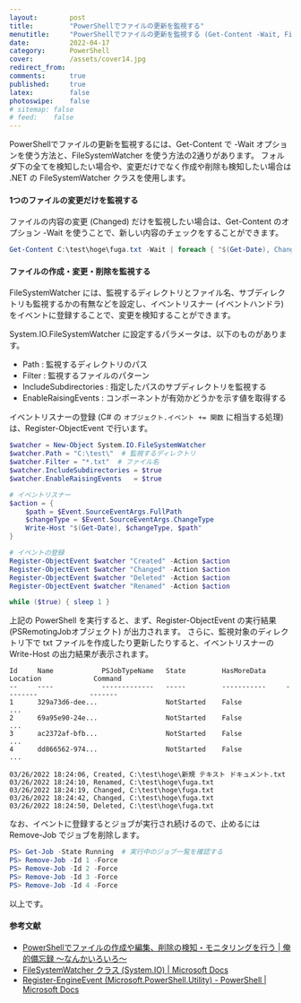 ```yaml
---
layout:        post
title:         "PowerShellでファイルの更新を監視する"
menutitle:     "PowerShellでファイルの更新を監視する (Get-Content -Wait, FileSystemWatcher)"
date:          2022-04-17
category:      PowerShell
cover:         /assets/cover14.jpg
redirect_from:
comments:      true
published:     true
latex:         false
photoswipe:    false
# sitemap: false
# feed:    false
---
```


PowerShellでファイルの更新を監視するには、Get-Content で -Wait オプションを使う方法と、FileSystemWatcher を使う方法の2通りがあります。
フォルダ下の全てを検知したい場合や、変更だけでなく作成や削除も検知したい場合は .NET の FileSystemWatcher クラスを使用します。

#### 1つのファイルの変更だけを監視する
ファイルの内容の変更 (Changed) だけを監視したい場合は、Get-Content のオプション -Wait を使うことで、新しい内容のチェックをすることができます。
```ps1
Get-Content C:\test\hoge\fuga.txt -Wait | foreach { "$(Get-Date), Changed" }
```

#### ファイルの作成・変更・削除を監視する
FileSystemWatcher には、監視するディレクトリとファイル名、サブディレクトリも監視するかの有無などを設定し、イベントリスナー (イベントハンドラ) をイベントに登録することで、変更を検知することができます。

System.IO.FileSystemWatcher に設定するパラメータは、以下のものがあります。
- Path : 監視するディレクトリのパス
- Filter : 監視するファイルのパターン
- IncludeSubdirectories : 指定したパスのサブディレクトリを監視する
- EnableRaisingEvents : コンポーネントが有効かどうかを示す値を取得する

イベントリスナーの登録 (C# の `オブジェクト.イベント += 関数` に相当する処理) は、Register-ObjectEvent で行います。

```ps1
$watcher = New-Object System.IO.FileSystemWatcher
$watcher.Path = "C:\test\"  # 監視するディレクトリ
$watcher.Filter = "*.txt"  # ファイル名
$watcher.IncludeSubdirectories = $true
$watcher.EnableRaisingEvents   = $true

# イベントリスナー
$action = {
    $path = $Event.SourceEventArgs.FullPath
    $changeType = $Event.SourceEventArgs.ChangeType
    Write-Host "$(Get-Date), $changeType, $path"
}

# イベントの登録
Register-ObjectEvent $watcher "Created" -Action $action
Register-ObjectEvent $watcher "Changed" -Action $action
Register-ObjectEvent $watcher "Deleted" -Action $action
Register-ObjectEvent $watcher "Renamed" -Action $action

while ($true) { sleep 1 }
```

上記の PowerShell を実行すると、まず、Register-ObjectEvent の実行結果 (PSRemotingJobオブジェクト) が出力されます。
さらに、監視対象のディレクトリ下で txt ファイルを作成したり更新したりすると、イベントリスナーの Write-Host の出力結果が表示されます。

```console
Id     Name            PSJobTypeName   State         HasMoreData     Location             Command
--     ----            -------------   -----         -----------     --------             -------
1      329a73d6-dee...                 NotStarted    False                                ...
2      69a95e90-24e...                 NotStarted    False                                ...
3      ac2372af-bfb...                 NotStarted    False                                ...
4      dd866562-974...                 NotStarted    False                                ...

03/26/2022 18:24:06, Created, C:\test\hoge\新規 テキスト ドキュメント.txt
03/26/2022 18:24:10, Renamed, C:\test\hoge\fuga.txt
03/26/2022 18:24:19, Changed, C:\test\hoge\fuga.txt
03/26/2022 18:24:42, Changed, C:\test\hoge\fuga.txt
03/26/2022 18:24:50, Deleted, C:\test\hoge\fuga.txt
```

なお、イベントに登録するとジョブが実行され続けるので、止めるには Remove-Job でジョブを削除します。

```ps1
PS> Get-Job -State Running  # 実行中のジョブ一覧を確認する
PS> Remove-Job -Id 1 -Force
PS> Remove-Job -Id 2 -Force
PS> Remove-Job -Id 3 -Force
PS> Remove-Job -Id 4 -Force
```



以上です。

#### 参考文献
- [PowerShellでファイルの作成や編集、削除の検知・モニタリングを行う \| 俺的備忘録 〜なんかいろいろ〜](https://orebibou.com/ja/home/201702/20170226_001/)
- [FileSystemWatcher クラス (System.IO) \| Microsoft Docs](https://docs.microsoft.com/ja-jp/dotnet/api/system.io.filesystemwatcher?view=net-6.0)
- [Register-EngineEvent (Microsoft.PowerShell.Utility) - PowerShell \| Microsoft Docs](https://docs.microsoft.com/en-us/powershell/module/microsoft.powershell.utility/register-engineevent?view=powershell-7.2)
